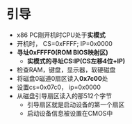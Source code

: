 # 引导
- x86 PC刚开机时CPU处于**实模式**
- 开机时， CS=0xFFFF; IP=0x0000
- **寻址0xFFFF0(ROM BIOS映射区)**
	- **实模式的寻址CS:IP(CS左移4位+IP)**
- 检查RAM，键盘，显示器，软硬磁盘
- 将磁盘0磁道0扇区读入**0x7c00**处
- 设置cs=0x07c0， ip=0x0000
- 从磁盘引导扇区读入的那512个字节
	- 引导扇区就是启动设备的第一个扇区
	- 启动设备信息被设置在CMOS中

